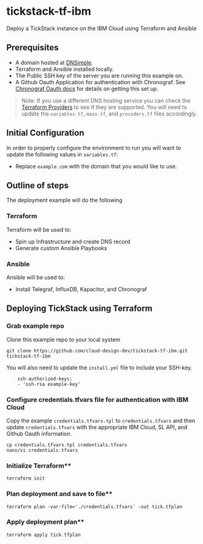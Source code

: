 # tickstack-tf-ibm
Deploy a TickStack instance on the IBM Cloud using Terraform and Ansible

## Prerequisites
 - A domain hosted at [DNSimple](https://dnsimple.com). 
 - Terraform and Ansible installed locally.
 - The Public SSH key of the server you are running this example on. 
 - A Github Oauth Application for authentication with Chronograf. See [Chronograf Oauth docs](https://docs.influxdata.com/chronograf/v1.5/administration/managing-security/#creating-github-oauth-2-0-applications) for details on getting this set up. 

> Note: If you use a different DNS hosting service you can check the [Terraform Providers](https://www.terraform.io/docs/providers/index.html) to see if they are supported. You will need to update the `variables.tf`, `main.tf`, and `providers.tf` files accordingly.

## Initial Configuration
In order to properly configure the environment to run you will want to update the following values in `variables.tf`:

 - Replace `example.com` with the domain that you would like to use.

## Outline of steps
The deployment example will do the following

### Terraform
Terraform will be used to:
 - Spin up Infrastructure and create DNS record 
 - Generate custom Ansible Playbooks
 
### Ansible
Ansible will be used to:
 - Install Telegraf, InfluxDB, Kapacitor, and Chronograf
 
## Deploying TickStack using Terraform
### Grab example repo
Clone this example repo to your local system

```
git clone https://github.com/cloud-design-dev/tickstack-tf-ibm.git
tickstack-tf-ibm
```

You will also need to update the `install.yml` file to include your SSH-key. 

```
    ssh-authorized-keys:
    - 'ssh-rsa example-key'
```

### Configure credentials.tfvars file for authentication with IBM Cloud
Copy the example `credentials.tfvars.tpl` to `credentials.tfvars` and then update `credentials.tfvars` with the appropriate IBM Cloud, SL API, and Github Oauth information. 

```
cp credentials.tfvars.tpl credentials.tfvars
nano/vi credentials.tfvars
```

### Initialize Terraform** 
```
terraform init 
```

### Plan deployment and save to file**

```
terraform plan -var-file='./credentials.tfvars` -out tick.tfplan
```

### Apply deployment plan** 

```
terraform apply tick.tfplan
